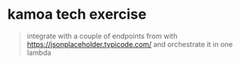 # kamoa tech exercise

> integrate with a couple of endpoints from with https://jsonplaceholder.typicode.com/ and orchestrate it in one lambda
